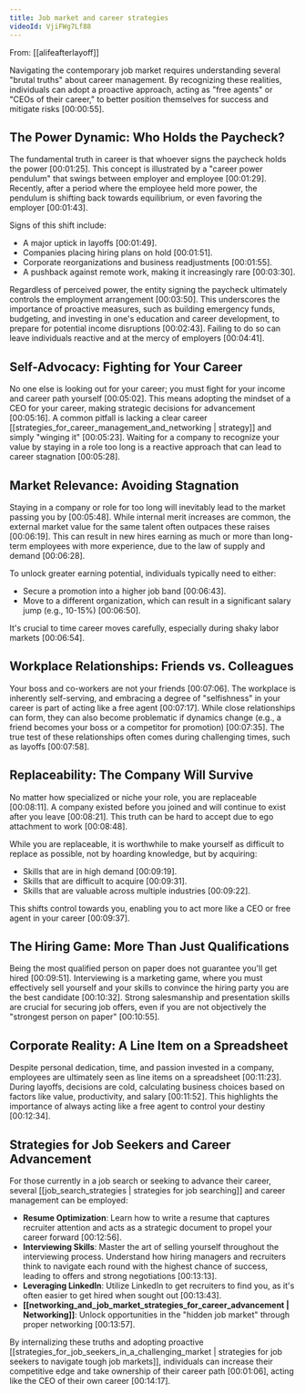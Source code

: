 ```yaml
---
title: Job market and career strategies
videoId: VjiFWg7Lf88
---
```


From: [[alifeafterlayoff]] <br/> 

Navigating the contemporary job market requires understanding several "brutal truths" about career management. By recognizing these realities, individuals can adopt a proactive approach, acting as "free agents" or "CEOs of their career," to better position themselves for success and mitigate risks <a class="yt-timestamp" data-t="00:00:55">[00:00:55]</a>.

## The Power Dynamic: Who Holds the Paycheck?

The fundamental truth in career is that whoever signs the paycheck holds the power <a class="yt-timestamp" data-t="00:01:25">[00:01:25]</a>. This concept is illustrated by a "career power pendulum" that swings between employer and employee <a class="yt-timestamp" data-t="00:01:29">[00:01:29]</a>. Recently, after a period where the employee held more power, the pendulum is shifting back towards equilibrium, or even favoring the employer <a class="yt-timestamp" data-t="00:01:43">[00:01:43]</a>.

Signs of this shift include:
*   A major uptick in layoffs <a class="yt-timestamp" data-t="00:01:49">[00:01:49]</a>.
*   Companies placing hiring plans on hold <a class="yt-timestamp" data-t="00:01:51">[00:01:51]</a>.
*   Corporate reorganizations and business readjustments <a class="yt-timestamp" data-t="00:01:55">[00:01:55]</a>.
*   A pushback against remote work, making it increasingly rare <a class="yt-timestamp" data-t="00:03:30">[00:03:30]</a>.

Regardless of perceived power, the entity signing the paycheck ultimately controls the employment arrangement <a class="yt-timestamp" data-t="00:03:50">[00:03:50]</a>. This underscores the importance of proactive measures, such as building emergency funds, budgeting, and investing in one's education and career development, to prepare for potential income disruptions <a class="yt-timestamp" data-t="00:02:43">[00:02:43]</a>. Failing to do so can leave individuals reactive and at the mercy of employers <a class="yt-timestamp" data-t="00:04:41">[00:04:41]</a>.

## Self-Advocacy: Fighting for Your Career

No one else is looking out for your career; you must fight for your income and career path yourself <a class="yt-timestamp" data-t="00:05:02">[00:05:02]</a>. This means adopting the mindset of a CEO for your career, making strategic decisions for advancement <a class="yt-timestamp" data-t="00:05:16">[00:05:16]</a>. A common pitfall is lacking a clear career [[strategies_for_career_management_and_networking | strategy]] and simply "winging it" <a class="yt-timestamp" data-t="00:05:23">[00:05:23]</a>. Waiting for a company to recognize your value by staying in a role too long is a reactive approach that can lead to career stagnation <a class="yt-timestamp" data-t="00:05:28">[00:05:28]</a>.

## Market Relevance: Avoiding Stagnation

Staying in a company or role for too long will inevitably lead to the market passing you by <a class="yt-timestamp" data-t="00:05:48">[00:05:48]</a>. While internal merit increases are common, the external market value for the same talent often outpaces these raises <a class="yt-timestamp" data-t="00:06:19">[00:06:19]</a>. This can result in new hires earning as much or more than long-term employees with more experience, due to the law of supply and demand <a class="yt-timestamp" data-t="00:06:28">[00:06:28]</a>.

To unlock greater earning potential, individuals typically need to either:
*   Secure a promotion into a higher job band <a class="yt-timestamp" data-t="00:06:43">[00:06:43]</a>.
*   Move to a different organization, which can result in a significant salary jump (e.g., 10-15%) <a class="yt-timestamp" data-t="00:06:50">[00:06:50]</a>.

It's crucial to time career moves carefully, especially during shaky labor markets <a class="yt-timestamp" data-t="00:06:54">[00:06:54]</a>.

## Workplace Relationships: Friends vs. Colleagues

Your boss and co-workers are not your friends <a class="yt-timestamp" data-t="00:07:06">[00:07:06]</a>. The workplace is inherently self-serving, and embracing a degree of "selfishness" in your career is part of acting like a free agent <a class="yt-timestamp" data-t="00:07:17">[00:07:17]</a>. While close relationships can form, they can also become problematic if dynamics change (e.g., a friend becomes your boss or a competitor for promotion) <a class="yt-timestamp" data-t="00:07:35">[00:07:35]</a>. The true test of these relationships often comes during challenging times, such as layoffs <a class="yt-timestamp" data-t="00:07:58">[00:07:58]</a>.

## Replaceability: The Company Will Survive

No matter how specialized or niche your role, you are replaceable <a class="yt-timestamp" data-t="00:08:11">[00:08:11]</a>. A company existed before you joined and will continue to exist after you leave <a class="yt-timestamp" data-t="00:08:21">[00:08:21]</a>. This truth can be hard to accept due to ego attachment to work <a class="yt-timestamp" data-t="00:08:48">[00:08:48]</a>.

While you are replaceable, it is worthwhile to make yourself as difficult to replace as possible, not by hoarding knowledge, but by acquiring:
*   Skills that are in high demand <a class="yt-timestamp" data-t="00:09:19">[00:09:19]</a>.
*   Skills that are difficult to acquire <a class="yt-timestamp" data-t="00:09:31">[00:09:31]</a>.
*   Skills that are valuable across multiple industries <a class="yt-timestamp" data-t="00:09:22">[00:09:22]</a>.

This shifts control towards you, enabling you to act more like a CEO or free agent in your career <a class="yt-timestamp" data-t="00:09:37">[00:09:37]</a>.

## The Hiring Game: More Than Just Qualifications

Being the most qualified person on paper does not guarantee you'll get hired <a class="yt-timestamp" data-t="00:09:51">[00:09:51]</a>. Interviewing is a marketing game, where you must effectively sell yourself and your skills to convince the hiring party you are the best candidate <a class="yt-timestamp" data-t="00:10:32">[00:10:32]</a>. Strong salesmanship and presentation skills are crucial for securing job offers, even if you are not objectively the "strongest person on paper" <a class="yt-timestamp" data-t="00:10:55">[00:10:55]</a>.

## Corporate Reality: A Line Item on a Spreadsheet

Despite personal dedication, time, and passion invested in a company, employees are ultimately seen as line items on a spreadsheet <a class="yt-timestamp" data-t="00:11:23">[00:11:23]</a>. During layoffs, decisions are cold, calculating business choices based on factors like value, productivity, and salary <a class="yt-timestamp" data-t="00:11:52">[00:11:52]</a>. This highlights the importance of always acting like a free agent to control your destiny <a class="yt-timestamp" data-t="00:12:34">[00:12:34]</a>.

## Strategies for Job Seekers and Career Advancement

For those currently in a job search or seeking to advance their career, several [[job_search_strategies | strategies for job searching]] and career management can be employed:

*   **Resume Optimization**: Learn how to write a resume that captures recruiter attention and acts as a strategic document to propel your career forward <a class="yt-timestamp" data-t="00:12:56">[00:12:56]</a>.
*   **Interviewing Skills**: Master the art of selling yourself throughout the interviewing process. Understand how hiring managers and recruiters think to navigate each round with the highest chance of success, leading to offers and strong negotiations <a class="yt-timestamp" data-t="00:13:13">[00:13:13]</a>.
*   **Leveraging LinkedIn**: Utilize LinkedIn to get recruiters to find you, as it's often easier to get hired when sought out <a class="yt-timestamp" data-t="00:13:43">[00:13:43]</a>.
*   **[[networking_and_job_market_strategies_for_career_advancement | Networking]]**: Unlock opportunities in the "hidden job market" through proper networking <a class="yt-timestamp" data-t="00:13:57">[00:13:57]</a>.

By internalizing these truths and adopting proactive [[strategies_for_job_seekers_in_a_challenging_market | strategies for job seekers to navigate tough job markets]], individuals can increase their competitive edge and take ownership of their career path <a class="yt-timestamp" data-t="00:01:06">[00:01:06]</a>, acting like the CEO of their own career <a class="yt-timestamp" data-t="00:14:17">[00:14:17]</a>.